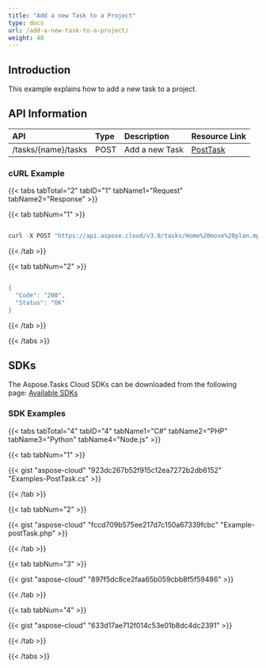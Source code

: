 ```yaml
---
title: "Add a new Task to a Project"
type: docs
url: /add-a-new-task-to-a-project/
weight: 40
---
```


## **Introduction**
This example explains how to add a new task to a project.
## **API Information**

|**API**|**Type**|**Description**|**Resource Link**|
| :- | :- | :- | :- |
|/tasks/{name}/tasks|POST|Add a new Task|[PostTask](https://apireference.aspose.cloud/tasks/#/TasksTask/PostTask)|
### **cURL Example**
{{< tabs tabTotal="2" tabID="1" tabName1="Request" tabName2="Response" >}}

{{< tab tabNum="1" >}}

```java

curl -X POST "https://api.aspose.cloud/v3.0/tasks/Home%20move%20plan.mpp/tasks?mode=0&recalculate=true" -H "accept: application/json" -H "Content-Type: application/json" -d "{ \"Uid\": 10, \"Id\": 2, \"Name\": \"New task Name\", \"Duration\": \"13:01:00\", \"Start\": \"2000-10-10T00:00:00\", \"Finish\": \"2001-10-10T00:00:00\", \"PercentComplete\": 0, \"PercentWorkComplete\": 0, \"IsActive\": true, \"ConstraintType\": \"AsSoonAsPossible\", \"Cost\": 100, \"DurationVariance\": \"33.08:00:00\", \"EarlyFinish\": \"2003-03-18T08:00:00\", \"EarlyStart\": \"2003-01-07T08:00:00\", \"FixedCostAccrual\": \"End\", \"GUID\": \"6c0f1864-17ca-437f-9668-7fd103ddee3e\", \"LateFinish\": \"2003-03-18T08:00:00\", \"LateStart\": \"2003-01-07T08:00:00\", \"IsLevelAssignments\": true, \"CanLevelingSplit\": true, \"IsMarked\": false, \"IsMilestone\": false, \"IsCritical\": true, \"SubprojectName\": null, \"IsSummary\": false, \"SubtasksUids\": [], \"OutlineLevel\": 2, \"IsOverAllocated\": true, \"RegularWork\": \"4.04:00:00\", \"RemainingCost\": 3526.25, \"RemainingDuration\": \"4.04:10:10\", \"RemainingWork\": \"20.20:00:00\", \"IsResumeValid\": false, \"Type\": \"FixedUnits\", \"Wbs\": \"1.1\", \"Priority\": 500, \"Work\": \"10:10:10\", \"WorkVariance\": 30000.0, \"NotesText\": \"Second task note with some formatting!\", \"NotesRTF\": \"{\\\\rtf1\\\\ansi\\\\ansicpg1252\\\\deff0\\\\deflang1033{\\\\fonttbl{\\\\f0\\\\fswiss\\\\fprq2\\\\fcharset0 Arial;}}\\r\\\\\viewkind4\\\\uc1\\\\pard\\\\f0\\\\fs16 Second task note \\\\b with some formatting!\\\\b0\\\\par\\r\}\\r\\\u0000\", \"LevelingDelayFormat\": \"ElapsedDay\", \"Predecessors\": \"\", \"Successors\": \"\", \"IsExpanded\": true, \"EarnedValueMethod\": \"PercentComplete\", \"Baselines\": [], \"ExtendedAttributes\": [{ \"FieldId\": \"188743732\", \"AttributeType\": \"Start\" }, { \"FieldId\": \"188743733\", \"AttributeType\": \"Finish\" }, { \"FieldId\": \"188743735\", \"AttributeType\": \"Start\" }, { \"FieldId\": \"188743736\", \"AttributeType\": \"Finish\" }, { \"FieldId\": \"188743738\", \"AttributeType\": \"Start\" }, { \"FieldId\": \"188743739\", \"AttributeType\": \"Finish\" }, { \"FieldId\": \"188743741\", \"AttributeType\": \"Start\" }, { \"FieldId\": \"188743742\", \"AttributeType\": \"Finish\" }, { \"FieldId\": \"188743744\", \"AttributeType\": \"Start\" }, { \"FieldId\": \"188743745\", \"AttributeType\": \"Finish\" }, { \"FieldId\": \"188743767\", \"AttributeType\": \"Number\" }, { \"FieldId\": \"188743768\", \"AttributeType\": \"Number\" }, { \"FieldId\": \"188743769\", \"AttributeType\": \"Number\" }, { \"FieldId\": \"188743770\", \"AttributeType\": \"Number\" }, { \"FieldId\": \"188743771\", \"AttributeType\": \"Number\" }, { \"FieldId\": \"188743786\", \"AttributeType\": \"Cost\" }, { \"FieldId\": \"188743787\", \"AttributeType\": \"Cost\" }, { \"FieldId\": \"188743788\", \"AttributeType\": \"Cost\" }], \"OutlineCodes\": [], \"ActualDuration\": \"4.04:01:01\", \"ActualFinish\": \"2001-10-10T00:00:00\", \"ActualStart\": \"2000-10-10T00:00:00\", \"BudgetWork\": \"20:00:00\", \"ActualCost\": 12}"

```

{{< /tab >}}

{{< tab tabNum="2" >}}

```java

{
  "Code": "200",
  "Status": "OK"
}

```

{{< /tab >}}

{{< /tabs >}}
## **SDKs**
The Aspose.Tasks Cloud SDKs can be downloaded from the following page: [Available SDKs](/tasks/available-sdks/)
### **SDK Examples**
{{< tabs tabTotal="4" tabID="4" tabName1="C#" tabName2="PHP" tabName3="Python" tabName4="Node.js" >}}

{{< tab tabNum="1" >}}

{{< gist "aspose-cloud" "923dc267b52f915c12ea7272b2db6152" "Examples-PostTask.cs" >}}

{{< /tab >}}

{{< tab tabNum="2" >}}

{{< gist "aspose-cloud" "fccd709b575ee217d7c150a67339fcbc" "Example-postTask.php" >}}

{{< /tab >}}

{{< tab tabNum="3" >}}

{{< gist "aspose-cloud" "897f5dc8ce2faa65b059cbb8f5f59486" >}}

{{< /tab >}}

{{< tab tabNum="4" >}}

{{< gist "aspose-cloud" "633d17ae712f014c53e01b8dc4dc2391" >}}

{{< /tab >}}

{{< /tabs >}}
